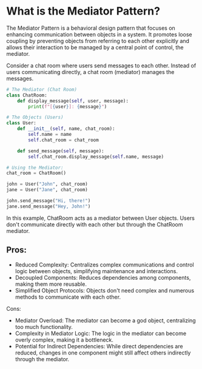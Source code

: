 # What is the Mediator Pattern?

The Mediator Pattern is a behavioral design pattern that focuses on enhancing communication between objects in a system. It promotes loose coupling by preventing objects from referring to each other explicitly and allows their interaction to be managed by a central point of control, the mediator.

Consider a chat room where users send messages to each other. Instead of users communicating directly, a chat room (mediator) manages the messages.

```python
# The Mediator (Chat Room)
class ChatRoom:
    def display_message(self, user, message):
        print(f"[{user}]: {message}")

# The Objects (Users)
class User:
    def __init__(self, name, chat_room):
        self.name = name
        self.chat_room = chat_room

    def send_message(self, message):
        self.chat_room.display_message(self.name, message)

# Using the Mediator:
chat_room = ChatRoom()

john = User("John", chat_room)
jane = User("Jane", chat_room)

john.send_message("Hi, there!")
jane.send_message("Hey, John!")
```

In this example, ChatRoom acts as a mediator between User objects. Users don't communicate directly with each other but through the ChatRoom mediator.

## Pros:

- Reduced Complexity: Centralizes complex communications and control logic between objects, simplifying maintenance and interactions.
- Decoupled Components: Reduces dependencies among components, making them more reusable.
- Simplified Object Protocols: Objects don't need complex and numerous methods to communicate with each other.

Cons:

- Mediator Overload: The mediator can become a god object, centralizing too much functionality.
- Complexity in Mediator Logic: The logic in the mediator can become overly complex, making it a bottleneck.
- Potential for Indirect Dependencies: While direct dependencies are reduced, changes in one component might still affect others indirectly through the mediator.
